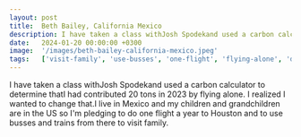 ```yaml
---
layout: post
title:  Beth Bailey, California Mexico
description: I have taken a class withJosh Spodekand used a carbon calculator to determine thatI had contributed 20 tons in 2023 by flying alone. I realized I want...
date:   2024-01-20 00:00:00 +0300
image:  '/images/beth-bailey-california-mexico.jpeg'
tags:   ['visit-family', 'use-busses', 'one-flight', 'flying-alone', 'determine-thati', 'carbon-calculator', 'year', 'wanted']
---
```

I have taken a class withJosh Spodekand used a carbon calculator to determine thatI had contributed 20 tons in 2023 by flying alone. I realized I wanted to change that.I live in Mexico and my children and grandchildren are in the US so I'm pledging to do one flight a year to Houston and to use busses and trains from there to visit family.

